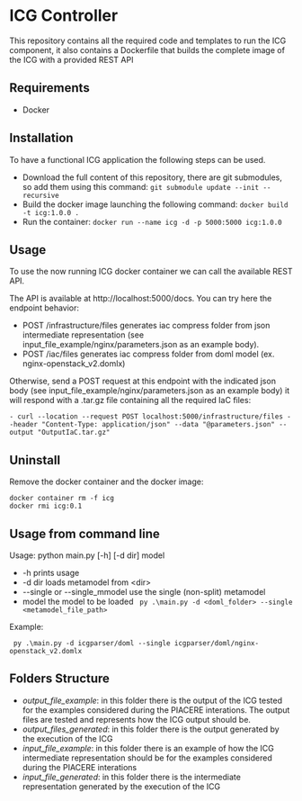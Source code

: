 # ICG Controller

This repository contains all the required code and templates to run the ICG component, it also contains a Dockerfile that builds the complete image of the ICG with a provided REST API

Requirements
-------------
- Docker

Installation 
-------------

To have a functional ICG application the following steps can be used.

- Download the full content of this repository, there are git submodules, so add them using this command: `git submodule update --init --recursive`
- Build the docker image launching the following command: `docker build -t icg:1.0.0 .` 
- Run the container: `docker run --name icg -d -p 5000:5000 icg:1.0.0`
 
Usage
------------

To use the now running ICG docker container we can call the available REST API.

The API is available at http://localhost:5000/docs. You can try here the endpoint behavior:

- POST /infrastructure/files generates iac compress folder from json intermediate representation (see input_file_example/nginx/parameters.json as an example body).
- POST /iac/files generates iac compress folder from doml model (ex. nginx-openstack_v2.domlx)

Otherwise, send a POST request at this endpoint with the indicated json body (see input_file_example/nginx/parameters.json as an example body) it will respond with a .tar.gz file containing all the required IaC files:

    - curl --location --request POST localhost:5000/infrastructure/files --header "Content-Type: application/json" --data "@parameters.json" --output "OutputIaC.tar.gz"

Uninstall
------------
Remove the docker container and the docker image:

```
docker container rm -f icg
docker rmi icg:0.1
```

Usage from command line
------------
Usage: python main.py [-h] [-d dir] model
- -h  prints usage
- -d dir loads metamodel from \<dir>
- --single or --single_mmodel   use the single (non-split) metamodel
- model  the model to be loaded
` py .\main.py -d <doml_folder> --single <metamodel_file_path>`

Example:

` py .\main.py -d icgparser/doml --single icgparser/doml/nginx-openstack_v2.domlx`

Folders Structure
------------
- _output_file_example_: in this folder there is the output of the ICG tested for the examples considered during the PIACERE interations. The output files are tested and represents how the ICG output should be.
- _output_files_generated_: in this folder there is the output generated by the execution of the ICG 
- _input_file_example_: in this folder there is an example of how the ICG intermediate representation should be for the examples considered during the PIACERE interations
- _input_file_generated_: in this folder there is the intermediate representation generated by the execution of the ICG
